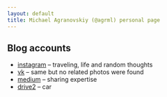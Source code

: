 ```yaml
---
layout: default
title: Michael Agranovskiy (@agrml) personal page
---
```


## Blog accounts

* [instagram](http://instagram.com/agrml) – traveling, life and random thoughts
* [vk](https://vk.com/agrml) – same but no related photos were found
* [medium](https://medium.com/@agrml) – sharing expertise
* [drive2](https://www.drive2.ru/r/skoda/yeti/566300716180703074/) – car
